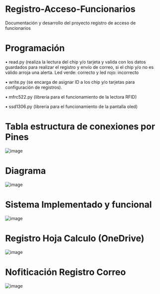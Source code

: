 # Registro-Acceso-Funcionarios
Documentación y desarrollo del proyecto registro de acceso de funcionarios

#  Programación
• read.py (realiza la lectura del chip y/o tarjeta y valida con los datos guardados para realizar el registro y envío de correo, si el chip y/o no es válido arroja una alerta. Led verde: correcto y led rojo: incorrecto

•	write.py (se encarga de asignar ID a los chip y/o tarjetas para configuración de registros).

•	mfrc522.py (librería para el funcionamiento de la lectora RFID)

•	ssd1306.py (librería para el funcionamiento de la pantalla oled)

# Tabla estructura de conexiones por Pines

![image](https://user-images.githubusercontent.com/98502050/151281183-ea081bc8-647a-4627-9c80-72cca6b3458f.png)

# Diagrama
![image](https://user-images.githubusercontent.com/98502050/151281767-e15ea1c2-69a2-4f50-8574-89ba441bbbc9.png)

# Sistema Implementado y funcional
![image](https://user-images.githubusercontent.com/98502050/151281997-cb9c693b-01e0-46ca-a490-29b4588b43c2.png)

# Registro Hoja Calculo (OneDrive)
![image](https://user-images.githubusercontent.com/98502050/151282799-176b8e76-ec8e-4361-871d-05c1f77ab604.png)

# Nofiticación Registro Correo
![image](https://user-images.githubusercontent.com/98502050/151282445-684dfbbf-4fcb-4df3-aa65-8a84d9d99b97.png)








